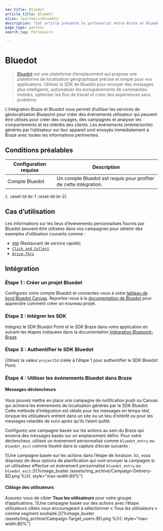 ```yaml
---
nav_title: Bluedot
article_title: Bluedot
alias: /partners/bluedot/
description: "Cet article présente le partenariat entre Braze et Bluedot, une plateforme d’emplacement, offrant une plateforme de localisation géographique précise et simple pour vos applications."
page_type: partner
search_tag: Partenaire

---
```


# Bluedot

> [Bluedot](https://bluedot.io/) est une plateforme d’emplacement qui propose une plateforme de localisation géographique précise et simple pour vos applications. Utilisez le SDK de Bluedot pour envoyer des messages plus intelligents, automatiser les enregistrements de commandes mobiles, optimiser les flux de travail et créer des expériences sans problème. 

L’intégration Braze et Bluedot vous permet d’utiliser les services de géolocalisation Bluepoint pour créer des événements utilisateur qui peuvent être utilisés pour créer des voyages, des campagnes et analyser les comportements et les intérêts des clients. Les événements (entrée/sortie) générés par l’utilisateur sur leur appareil sont envoyés immédiatement à Braze avec toutes les informations pertinentes. 

## Conditions préalables

| Configuration requise | Description |
|---|---|
| Compte Bluedot | Un compte Bluedot est requis pour profiter de cette intégration. |
{: .reset-td-br-1 .reset-td-br-2}

## Cas d’utilisation

Les informations sur les lieux d’événements personnalisés fournis par Bluedot peuvent être utilisées dans vos campagnes pour obtenir des exemples d’utilisation courants comme :
- [`QSR`](https://bluedot.io/solutions/quick-service-restaurants/) (Restaurant de service rapide)
- [`Click and Collect`](https://bluedot.io/solutions/click-and-collect/)
- [`Drive-Thru`](https://bluedot.io/solutions/qsr-drive-thru/) 

## Intégration

### Étape 1 : Créer un projet Bluedot
Configurez votre compte Bluedot et connectez-vous à votre [tableau de bord Bluedot Canvas](https://docs.bluedot.io/canvas/). Reportez-vous à la [documentation de Bluedot]((https://docs.bluedot.io/canvas/creating-a-new-project/)) pour apprendre comment créer un nouveau projet.

### Étape 2 : Intégrer les SDK
Intégrez le SDK Bluedot Point et le SDK Braze dans votre application en suivant les étapes indiquées dans la documentation [Intégration Bluepoint-Braze](https://docs.bluedot.io/integrations/braze-integration/).

### Étape 3 : Authentifier le SDK Bluedot
Utilisez la valeur `projectId` créée à l’étape 1 pour authentifier le SDK Bluedot Point.

### Étape 4 : Utiliser les événements Bluedot dans Braze

#### Messages déclencheurs

Vous pouvez mettre en place une campagne de notification push ou Canvas qui activera les événements de localisation générés par le SDK Bluedot. Cette méthode d’intégration est idéale pour les messages en temps réel, lorsque les utilisateurs entrent dans un site ou un lieu d’intérêt ou pour les messages retardés de suivi après qu’ils l’aient quitté.

Configurez une campagne basée sur les actions au sein du Braze qui enverra des messages basés sur un emplacement défini. Pour votre déclencheur, utilisez un événement personnalisé comme `bluedot_entry` ou `bluedot_exit` comme illustré dans la capture d’écran suivante :

![Une campagne basée sur les actions dans l’étape de livraison. Ici, vous disposez de deux options de planification qui vont envoyer la campagne si un utilisateur effectue un événement personnalisé `bluedot_entry` ou `bluedot_exit`.]({%image_buster /assets/img_archive/Campaign-Delivery-BD.png %}){: style="max-width:80%"}

#### Ciblage des utilisateurs

Assurez-vous de cibler **Tous les utilisateurs** pour votre groupe d’applications.
![Une campagne basée sur des actions avec l’étape utilisateurs cibles vous encourageant à sélectionner « Tous les utilisateurs » comme segment souhaité.]({%image_buster /assets/img_archive/Campaign-Target_users-BD.png %}){: style="max-width:80%"}